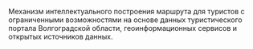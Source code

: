 Механизм интеллектуального построения маршрута для туристов с ограниченными возможностями на основе данных туристического портала Волгоградской области, геоинформационных сервисов и открытых источников данных.
 
